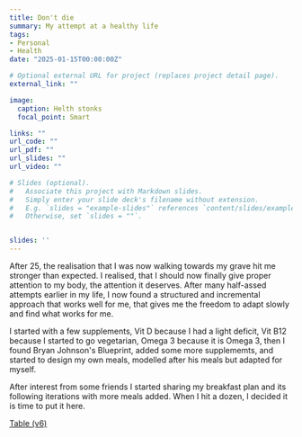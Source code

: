 ```yaml
---
title: Don't die
summary: My attempt at a healthy life
tags:
- Personal
- Health
date: "2025-01-15T00:00:00Z"

# Optional external URL for project (replaces project detail page).
external_link: ""

image:
  caption: Helth stonks
  focal_point: Smart

links: ""
url_code: ""
url_pdf: ""
url_slides: ""
url_video: ""

# Slides (optional).
#   Associate this project with Markdown slides.
#   Simply enter your slide deck's filename without extension.
#   E.g. `slides = "example-slides"` references `content/slides/example-slides.md`.
#   Otherwise, set `slides = ""`.


slides: ''
---
```

After 25, the realisation that I was now walking towards my grave hit me stronger than expected. I realised, that I should now finally give proper attention to my body, the attention it deserves. After many half-assed attempts earlier in my life, I now found a structured and incremental approach that works well for me, that gives me the freedom to adapt slowly and find what works for me.

I started with a few supplements, Vit D because I had a light deficit, Vit B12 because I started to go vegetarian, Omega 3 because it is Omega 3, then I found Bryan Johnson's Blueprint, added some more supplememts, and started to design my own meals, modelled after his meals but adapted for myself.

After interest from some friends I started sharing my breakfast plan and its following iterations with more meals added. When I hit a dozen, I decided it is time to put it here.

[Table (v6)](Meals.xlsx "Table v6")

